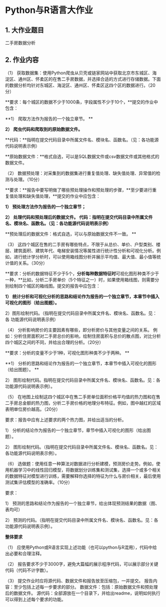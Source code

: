 # Python与R语言大作业

## 1. 大作业题目 

二手房数据分析 

## 2. 作业内容 

（1） 获取数据集：使用Python爬虫从贝壳或链家网站中获取北京市东城区、海淀区、通州区、怀柔区的在售二手房数据，并选择合适的方式进行存储数据。下面的数据分析均针对东城区、海淀区、通州区、怀柔区这四个区的数据进行。（20分）  

**要求：每个城区的数据不少于1000条，字段属性不少于10个，**提交的作业中包含：  

**1） 爬取方法作为报告的一个独立章节。 ** 

**2） 爬虫代码和爬取到的原始数据文件。**  

**代码：**指明在提交代码目录中所属文件名、模块名、函数名。（见：各功能源代码说明表示例）  

**原始数据文件：**格式自选，可以是SQL数据文件或csv数据文件或其他格式的数据文件。

（2） 数据预处理：对采集到的数据集进行重复值处理、缺失值处理、异常值的检测与处理。（10分）  

**要求：**报告中要写明做了哪些预处理操作和预处理的步骤，**至少要进行重复值处理和缺失值处理，**提交的作业中应包含：  

**1） 预处理方法作为报告的一个独立章节；**  

**2） 处理代码和预处理后的数据文件。  代码：指明在提交代码目录中所属文件名、模块名、函数名。（见：各功能源代码说明表示例）**

**预处理后的数据文件：格式自选，可以与原始数据文件不一致。 **

（3） 这四个城区在售的二手房有哪些特点，不限于从总价、单价、户型类别、楼层、建筑面积、建筑年代、电梯安装情况等属性进行统计性分析和可视化分析。例如，进行统计学分析时，可以使用箱线图分析并展示平均值、最大值、最小值等统计值的关系。（30分） 

**要求：分析的数据特征不少于5个，**分析每种数据特征时**可视化图形种类不少于一种，**比如，分析二手房单价（5个特征之一）时，如果使用箱线图，则需要分别绘制四个城区的箱线图。提交的报告中应包含：  

**1） 统计分析和可视化分析的思路和结论作为报告的一个独立章节，本章节中插入 可视化的图形（给出图题）。** 

 2）图形绘制代码。（指明在提交代码目录中所属文件名、模块名、函数名。见：各 功能源代码说明表示例）  

（4） 分析影响房价的主要因素有哪些，即分析房价与其他变量之间的关系。  例如：分析住房面积对二手房总价的影响，绘制住房面积与总价的散点图，对比分析四个城区之间的不同，并给出合理的分析。（20分） 

**要求：分析的变量不少于1种，可视化图形种类不少于两种。  **

**1） 分析的思路和结论作为报告的一个独立章节，本章节中插入可视化的图形（给出图题）。 **

 2） 图形绘制代码。指明在提交代码目录中所属文件名、模块名、函数名。见：各功能源代码说明表示例）。  

（5） 在地图上绘制这四个城区中在售二手房单位面积价格平均值的热力图和在售二手房总金额的热力图，分析二手房价格的地理分布特征。例如，图中越红的区域表明单位房价越高。（20分）  

要求：报告中应有上述要求的两个热力图，并给出适当的分析。  

1） 分析的结论作为报告的一个独立章节，章节中插入可视化的图形（给出图题）。  

2） 图形绘制代码。（指明在提交代码目录中所属文件名、模块名、函数名。见：各功能源代码说明表示例）。  

（6） 选做题：使用任意一种算法对数据进行分析建模，预测房价走势。例如，使用机器学习中的线性回归模型，将数据划分训练集和测试集，选择一个或多个相关的数据特征对模型进行训练，需要解释你选择的特征为什么与房价相关，最后使用测试集评估模型的准确率。（10分）  

要求：  

1） 预测的思路和结论作为报告的一个独立章节，给出体现预测结果的数据（图、表均可）  

2） 预测的代码。（指明在提交代码目录中所属文件名、模块名、函数名。见：各功能源代码说明表示例）。 

**整体要求**  

（1） 应使用Python或R语言实现上述功能（也可以python与R混用），代码中给出必要和合理注释。  

（2） 报告要求不少于3000字，避免大篇幅的展示程序代码，可以展示部分关键代码（代码不计字数）。  

（3） 提交作业时应将源代码、数据文件和报告放至压缩包，一并提交。  报告内容：至少包括上述每一步要求的部分。  数据文件：包括：原始数据文件和预处理后的数据文件。  源代码：全部源放在一个目录下，并给出readme，说明如何执行可以得到上述每个要求的功能。

